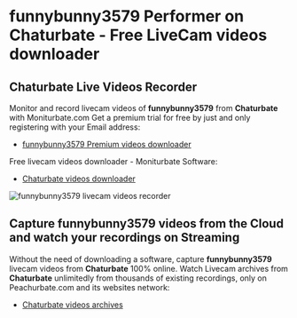# funnybunny3579 Performer on Chaturbate - Free LiveCam videos downloader

## Chaturbate Live Videos Recorder

Monitor and record livecam videos of **funnybunny3579** from **Chaturbate** with Moniturbate.com
Get a premium trial for free by just and only registering with your Email address:
* [funnybunny3579 Premium videos downloader](https://moniturbate.com/request-demo-licence-key.html)

Free livecam videos downloader - Moniturbate Software:
* [Chaturbate videos downloader](https://moniturbate.com/moniturbate-download-software.html)

![funnybunny3579 livecam videos recorder](https://peachurnet.com/templates/moniturbate-software.png)


## Capture funnybunny3579 videos from the Cloud and watch your recordings on Streaming

Without the need of downloading a software, capture **funnybunny3579** livecam videos from **Chaturbate** 100% online.
Watch Livecam archives from **Chaturbate** unlimitedly from thousands of existing recordings, only on Peachurbate.com and its websites network:
* [Chaturbate videos archives](https://peachurnet.com/)